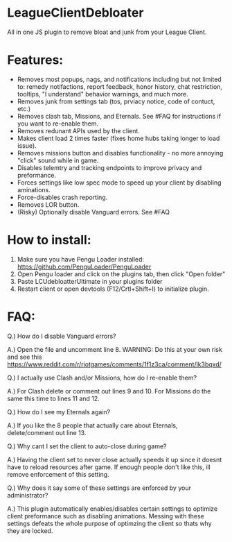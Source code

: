 # LeagueClientDebloater
All in one JS plugin to remove bloat and junk from your League Client.

# Features:
* Removes most popups, nags, and notifications including but not limited to: remedy notifactions, report feedback, honor history, chat restriction, tooltips, "I understand" behavior warnings, and much more.
* Removes junk from settings tab (tos, prviacy notice, code of contuct, etc.)
* Removes clash tab, Missions, and Eternals. See #FAQ for instructions if you want to re-enable them.
* Removes redunant APIs used by the client.
* Makes client load 2 times faster (fixes home hubs taking longer to load issue).
* Removes missions button and disables functionality - no more annoying "click" sound while in game.
* Disables telemtry and tracking endpoints to improve privacy and preformance.
* Forces settings like low spec mode to speed up your client by disabling aminations.
* Force-disables crash reporting.
* Removes LOR button.
* (Risky) Optionally disable Vanguard errors. See #FAQ
  
# How to install:
1) Make sure you have Pengu Loader installed: https://github.com/PenguLoader/PenguLoader
2) Open Pengu loader and click on the plugins tab, then click "Open folder"
3) Paste LCUdebloatterUltimate in your plugins folder 
4) Restart client or open devtools (F12/Crtl+Shift+I) to initialize plugin.

# FAQ:
Q.) How do I disable Vanguard errors?

A.) Open the file and uncomment line 8. WARNING: Do this at your own risk and see this https://www.reddit.com/r/riotgames/comments/1f1z3ca/comment/lk3bqxd/ 

Q.) I actually use Clash and/or Missions, how do I re-enable them?

A.) For Clash delete or comment out lines 9 and 10. For Missions do the same this time to lines 11 and 12.

Q.) How do I see my Eternals again?

A.) If you like the 8 people that actually care about Eternals, delete/comment out line 13.

Q.) Why cant I set the client to auto-close during game?

A.) Having the client set to never close actually speeds it up since it doesnt have to reload resources after game. If enough people don't like this, ill remove enforcement of this setting.

Q.) Why does it say some of these settings are enforced by your administrator?

A.) This plugin automatically enables/disables certain settings to optimize client preformance such as disabling animations. Messing with these settings defeats the whole purpose of optimzing the client so thats why they are locked.
